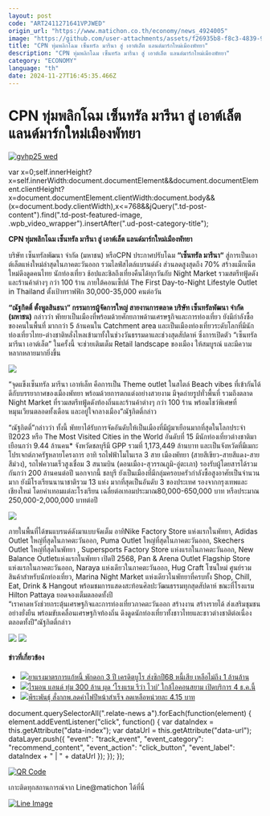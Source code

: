 ```yaml
---
layout: post
code: "ART2411271641VPJWED"
origin_url: "https://www.matichon.co.th/economy/news_4924005"
image: "https://github.com/user-attachments/assets/f26935b8-f8c3-4839-98b8-2541ed7c6d04"
title: "CPN ทุ่มพลิกโฉม เซ็นทรัล มารีนา สู่ เอาต์เล็ต แลนด์มาร์กใหม่เมืองพัทยา"
description: "CPN ทุ่มพลิกโฉม เซ็นทรัล มารีนา สู่ เอาต์เล็ต แลนด์มาร์กใหม่เมืองพัทยา"
category: "ECONOMY"
language: "th"
date: 2024-11-27T16:45:35.466Z
---
```


# CPN ทุ่มพลิกโฉม เซ็นทรัล มารีนา สู่ เอาต์เล็ต แลนด์มาร์กใหม่เมืองพัทยา

[![](https://www.matichon.co.th/wp-content/uploads/2024/11/gvhp25-wed.jpg "gvhp25 wed")](https://www.matichon.co.th/wp-content/uploads/2024/11/gvhp25-wed.jpg)

var x=0;self.innerHeight?x=self.innerWidth:document.documentElement&&document.documentElement.clientHeight?x=document.documentElement.clientWidth:document.body&&(x=document.body.clientWidth),x<=768&&jQuery(".td-post-content").find(".td-post-featured-image, .wpb\_video\_wrapper").insertAfter(".ud-post-category-title");

**CPN ทุ่มพลิกโฉม เซ็นทรัล มารีนา สู่ เอาต์เล็ต แลนด์มาร์กใหม่เมืองพัทยา**

บริษัท เซ็นทรัลพัฒนา จำกัด (มหาชน) หรือCPN ประกาศปรับโฉม **“เซ็นทรัล มารีนา“** สู่การเป็นเอาต์เล็ตแห่งใหม่ล่าสุดในภาคตะวันออก รวมไลฟ์สไตล์แบรนด์ดัง ส่วนลดสูงสุดถึง 70% สร้างแม็กเน็ตใหม่ดึงดูดคนไทย นักท่องเที่ยว ช้อปและชิลถึงเที่ยงคืนได้ทุกวันกับ Night Market รวมสตรีทฟู้ดดังและร้านค้าต่างๆ กว่า 100 ร้าน ภายใต้คอนเซ็ปต์ The First Day-to-Night Lifestyle Outlet in Thailand ตั้งเป้าทราฟฟิก 30,000-35,000 คนต่อวัน

**“ณัฐกิตติ์ ตั้งพูลสินธนา” กรรมการผู้จัดการใหญ่ สายงานการตลาด บริษัท เซ็นทรัลพัฒนา จำกัด (มหาชน)** กล่าวว่า พัทยาเป็นเมืองที่พร้อมด้วยศักยภาพด้านเศรษฐกิจและการท่องเที่ยว ยังมีกำลังซื้อของคนในพื้นที่ มากกว่า 5 ล้านคนใน Catchment area และเป็นเมืองท่องเที่ยวระดับโลกที่มีนักท่องเที่ยวไทย-ต่างชาติหลั่งไหลเข้ามาทั้งในช่วงวันธรรมดาและช่วงสุดสัปดาห์ ซึ่งการเปิดตัว “เซ็นทรัล มารีนา เอาต์เล็ต” ในครั้งนี้ จะช่วยเติมเต็ม Retail landscape ของเมือง ให้สมบูรณ์ และมีความหลากหลายมากยิ่งขึ้น

![](https://www.matichon.co.th/wp-content/uploads/2024/11/2EFC4D8D-65EC-4F80-AB1F-C4B9E193EDC7.jpg)

“จุดแข็งเซ็นทรัล มารีนา เอาท์เล็ท คือการเป็น Theme outlet ในสไตล์ Beach vibes ที่เข้ากันได้ดีกับบรรยากาศของเมืองพัทยา พร้อมด้วยการตกแต่งอย่างสวยงาม มีจุดถ่ายรูปทั่วพื้นที่ รวมถึงตลาด Night Market ที่รวมสตรีทฟู้ดดังท้องถิ่นและร้านค้าต่างๆ กว่า 100 ร้าน พร้อมโชว์พิเศษที่หมุนเวียนตลอดทั้งเดือน และอยู่ใจกลางเมือง”ณัฐกิตติ์กล่าว

“ณัฐกิตติ์”กล่าวว่า ทั้งนี้ พัทยาได้รับการจัดอันดับให้เป็นเมืองที่มีผู้มาเยือนมากที่สุดในโลกประจำปี2023 หรือ The Most Visited Cities in the World อันดับที่ 15 มีนักท่องเที่ยวต่างชาติมาเยือนกว่า 9.44 ล้านคน\* จังหวัดชลบุรีมี GPP รวมที่ 1,173,449 ล้านบาท และเป็นจังหวัดที่มีเมกะโปรเจกต์ภาครัฐหลายโครงการ อาทิ รถไฟฟ้าโมโนเรล 3 สาย เมืองพัทยา (สายสีเขียว-สายสีแดง-สายสีม่วง), รถไฟความเร็วสูงเชื่อม 3 สนามบิน (ดอนเมือง-สุวรรณภูมิ-อู่ตะเภา) รองรับผู้โดยสารได้รวมกันกว่า 200 ล้านคนต่อปี นอกจากนี้ ชลบุรี ยังเป็นเมืองที่มีกลุ่มครอบครัวกำลังซื้อสูงอาศัยเป็นจำนวนมาก ยังมีโรงเรียนนานาชาติรวม 13 แห่ง มากที่สุดเป็นอันดับ 3 ของประเทศ รองจากกรุงเทพและเชียงใหม่ โดยค่าเทอมแต่ละโรงเรียน เฉลี่ยต่อเทอมประมาณ80,000-650,000 บาท หรือประมาณ 250,000-2,000,000 บาทต่อปี

![](https://www.matichon.co.th/wp-content/uploads/2024/11/94BFA359-9DF9-446C-ACFF-4730F5BF7466.jpg)

ภายในพื้นที่ได้ขนแบรนด์ดังมาแบบจัดเต็ม อาทิNike Factory Store แห่งแรกในพัทยา, Adidas Outlet ใหญ่ที่สุดในภาคตะวันออก, Puma Outlet ใหญ่ที่สุดในภาคตะวันออก, Skechers Outlet ใหญ่ที่สุดในพัทยา , Supersports Factory Store แห่งแรกในภาคตะวันออก, New Balance Outletแห่งแรกในพัทยา เปิดปี 2568, Pan & Arena Outlet Flagship Store แห่งแรกในภาคตะวันออก, Naraya แห่งเดียวในภาคตะวันออก, Hug Craft โซนใหม่ ศูนย์รวมสินค้าสำหรับนักท่องเที่ยว, Marina Night Market แห่งเดียวในพัทยาที่ครบทั้ง Shop, Chill, Eat, Drink & Hangout พร้อมชมการแสดงสะท้อนศิลปะวัฒนธรรมทุกสุดสัปดาห์ ขณะที่โรงแรม Hilton Pattaya ยอดจองเต็มตลอดทั้งปี  
“เราคาดหวังช่วยกระตุ้นเศรษฐกิจและการท่องเที่ยวภาคตะวันออก สร้างงาน สร้างรายได้ ส่งเสริมชุมชนอย่างยั่งยืน พร้อมขับเคลื่อนเศรษฐกิจท้องถิ่น ดึงดูดนักท่องเที่ยวทั้งชาวไทยและชาวต่างชาติต่อเนื่องตลอดทั้งปี”ณัฐกิตติ์กล่าว

![](https://www.matichon.co.th/wp-content/uploads/2024/11/131FE7D6-2D39-482B-B368-4313C09120D8.jpg) ![](https://www.matichon.co.th/wp-content/uploads/2024/11/6431E734-E3D6-44AB-8899-DDB173605437.jpg)

#### ข่าวที่เกี่ยวข้อง

*   [![](https://www.matichon.co.th/wp-content/uploads/2024/11/gvhp24-wed.jpg)ยาแรงมาตรการแก้หนี้ พักดอก 3 ปี เครดิตบูโร ส่งซิกปี68 หนี้เสีย เหลือไม่ถึง 1 ล้านล้าน](https://www.matichon.co.th/economy/news_4923997)
*   [![](https://www.matichon.co.th/wp-content/uploads/2024/11/gvhp23-wed.jpg)ไรมอน แลนด์ ทุ่ม 300 ล้าน ผุด ‘โรงแรม รีว่า ไวบ์’ ใกล้ไอคอนสยาม เปิดบริการ 4 ธ.ค.นี้](https://www.matichon.co.th/economy/news_4923971)
*   [![](https://www.matichon.co.th/wp-content/uploads/2024/03/พีระพันธุ์-1.jpg)พีระพันธุ์ สั่งกกพ.ลดค่าไฟปีหน้าสำเร็จ ลดเหลือหน่วยละ 4.15 บาท](https://www.matichon.co.th/economy/news_4922491)

document.querySelectorAll(".relate-news a").forEach(function(element) { element.addEventListener("click", function() { var dataIndex = this.getAttribute("data-index"); var dataUrl = this.getAttribute("data-url"); dataLayer.push({ "event": "track\_event", "event\_category": "recommend\_content", "event\_action": "click\_button", "event\_label": dataIndex + " | " + dataUrl }); }); });

[![QR Code](https://www.matichon.co.th/wp-content/uploads/2023/07/wob1371z.jpg)](https://lin.ee/ht0nDxX)

เกาะติดทุกสถานการณ์จาก Line@matichon ได้ที่นี่

[![Line Image](https://www.matichon.co.th/wp-content/uploads/2023/07/th.png)](https://lin.ee/ht0nDxX)